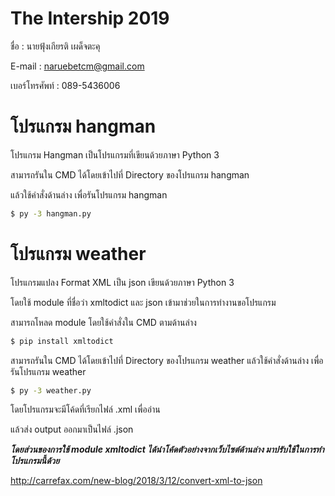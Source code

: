 # The Intership 2019

ชื่อ : นายฟุ้งเกียรติ เผด็จตะคุ

E-mail : naruebetcm@gmail.com

เบอร์โทรศัพท์ : 089-5436006


# โปรแกรม hangman

โปรแกรม Hangman เป็นโปรแกรมที่เขียนด้วยภาษา Python 3

สามารถรันใน CMD ได้โดยเข้าไปที่ Directory ของโปรแกรม hangman

แล้วใช้คำสั่งด้านล่าง เพื่อรันโปรแกรม hangman

```sh
$ py -3 hangman.py
```


# โปรแกรม weather

โปรแกรมแปลง Format XML เป็น json เขียนด้วยภาษา Python 3

โดยใช้ module ที่ชื่อว่า xmltodict และ json เข้ามาช่วยในการทำงานขอโปรแกรม

สามารถโหลด module โดยใช้คำสั่งใน CMD ตามด้านล่าง

```sh
$ pip install xmltodict
```

สามารถรันใน CMD ได้โดยเข้าไปที่ Directory ของโปรแกรม weather
แล้วใช้คำสั่งด้านล่าง เพื่อรันโปรแกรม weather

```sh
$ py -3 weather.py
```

โดยโปรแกรมจะมีโค้ดที่เรียกไฟล์ .xml เพื่ออ่าน

แล้วส่ง output ออกมาเป็นไฟล์ .json

***โดยส่วนของการใช้ module xmltodict ได้นำโค้ดตัวอย่างจากเว็บไซต์ด้านล่าง มาปรับใช้ในการทำโปรแกรมนี้ด้วย***

http://carrefax.com/new-blog/2018/3/12/convert-xml-to-json


